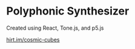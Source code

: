 # Polyphonic Synthesizer

Created using React, Tone.js, and p5.js

[hirt.im/cosmic-cubes](http://hirt.im/synthesizer/)

